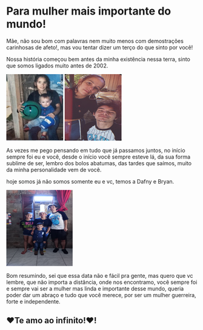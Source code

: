 <!DOCTYPE html>
<html lang="en">
<head>
  <meta charset="UTF-8">
  <meta http-equiv="X-UA-Compatible" content="IE=Edge">
  <meta name="viewport" content="width=device-width, initial-scale=1">

  <title>mom</title>
  <body>
  <div class="mom">
    <div>
      <h1>Para mulher mais importante do mundo!</h1>
      <p>Mãe, não sou bom com palavras nem muito menos com demostrações carinhosas de afeto!, mas vou tentar dizer um terço do que sinto por você!</p>
      <p>Nossa história começou bem antes da minha existência nessa terra, sinto que somos ligados muito antes de 2002.</p>
      <img src="/IMG_20240228_212558_882.webp" alt="Foto nossa quando pequeno" width="150" height="175">
      <img src="/IMG_20230514_134132_517.webp" alt="outra foto nossa" width="150" height="175">
      <p>As vezes me pego pensando em tudo que já passamos juntos, no início sempre foi eu e você, desde o início você sempre esteve lá, da sua forma sublime de ser, lembro dos bolos abatumas, das tardes que saímos, muito da minha personalidade vem de você.</p>
      <p>hoje somos já não somos somente eu e vc, temos a Dafny e Bryan.</p>
      <div class=" familia">
      <img src="/IMG_20230514_133636.jpg" alt="foto nossa" width="175" height="200">
      </div>
      <p>Bom resumindo, sei que essa data não e fácil pra gente, mas quero que vc lembre, que não importa a distância, onde nos encontramo, você sempre foi e sempre vai ser a mulher mas linda e importante desse mundo, queria poder dar um abraço e tudo que você merece, por ser um mulher guerreira, forte e independente.</p>
      <h2>♥️Te amo ao infinito!♥️!</h2>
    </div>
  </div>
  <link rel="stylesheet" href="Mom.css">
</head>

<body>
  <script src="mom_day.txt"></script>
</body>
</html>
